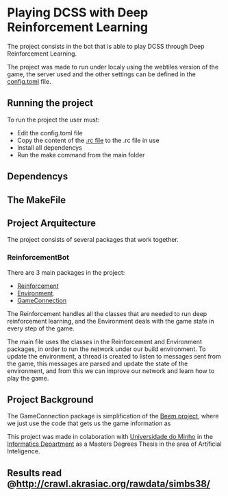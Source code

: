# Playing DCSS with Deep Reinforcement Learning

The project consists in the bot that is able to play DCSS through Deep Reinforcement Learning.

The project was made to run under localy using the webtiles version of the game, the server used and the other settings can be defined in the [config.toml](https://github.com/Simbs38/tese/blob/master/src/GameConnection/config.toml) file.

## Running the project

To run the project the user must:
+ Edit the config.toml file
+ Copy the content of the [.rc file](https://github.com/Simbs38/tese/blob/master/src/configs.rc) to the .rc file in use
+ Install all dependencys
+ Run the make command from the main folder

## Dependencys

## The MakeFile

## Project Arquitecture

The project consists of several packages that work together. 

### ReinforcementBot

There are 3 main packages in the project:

+ [Reinforcement](https://github.com/Simbs38/tese/tree/master/src/ReinforcementBot/Reinforcement)
+ [Environment](https://github.com/Simbs38/tese/tree/master/src/ReinforcementBot/Environment).
+ [GameConnection](https://github.com/Simbs38/tese/tree/master/src/GameConnection)

The Reinforcement handles all the classes that are needed to run deep reinforcement learning, and the Environment deals with the game state in every step of the game.

The main file uses the classes in the Reinforcement and Environment packages, in order to run the network under our build environment. 
To update the environment, a thread is created to listen to messages sent from the game, this messages are parsed and update the state of the environment, and from this we can improve our network and learn how to play the game.

## Project Background

The GameConnection package is simplification of the [Beem project](https://github.com/gammafunk/beem), where we just use the code that gets us the game information as 


This project was made in colaboration with [Universidade do Minho](https://www.uminho.pt/PT) in the [Informatics Department](https://www.di.uminho.pt/) as a Masters Degrees Thesis in the area of Artificial Inteligence.

## Results read @http://crawl.akrasiac.org/rawdata/simbs38/